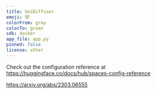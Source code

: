 ```yaml
---
title: UniDiffuser
emoji: 😻
colorFrom: gray
colorTo: green
sdk: docker
app_file: app.py
pinned: false
license: other
---
```


Check out the configuration reference at https://huggingface.co/docs/hub/spaces-config-reference

https://arxiv.org/abs/2303.06555
